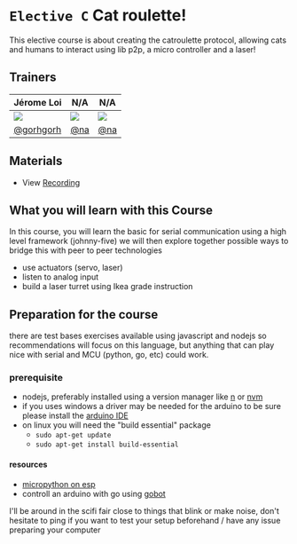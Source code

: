 # `Elective C` Cat roulette!

This elective course is about creating the catroulette protocol, allowing cats and humans to interact using lib p2p, a micro controller and a laser!  

## Trainers

| **Jérome Loi**                                   	| **N/A**                              	| **N/A**                      	|
|-------------------------------------------------------	|--------------------------------------	|------------------------------	|
| ![](https://avatars3.githubusercontent.com/u/288803) 	| ![](https://avatars1.githubusercontent.com/u/583231)                             	| ![](https://avatars1.githubusercontent.com/u/583231)                     	|
| [@gorhgorh](https://github.com/gorhgorh/)                         	| [@na](https://github.com/na)         	| [@na](https://github.com/na) 	|

## Materials
- View [Recording](https://youtu.be/kVzHE4MRPOM)

## What you will learn with this Course

In this course, you will learn the basic for serial communication using a high level framework (johnny-five) we will then explore together possible ways to bridge this with peer to peer technologies

- use actuators (servo, laser)
- listen to analog input
- build a laser turret using Ikea grade instruction

## Preparation for the course

there are test bases exercises available using javascript and nodejs so recommendations will focus on this language, but anything that can play nice with serial and MCU (python,  go, etc) could work.

### prerequisite
- nodejs, preferably installed using a version manager like [n](https://github.com/tj/n) or [nvm](https://github.com/nvm-sh/nvm)
- if you uses windows a driver may be needed for the arduino to be sure please install the [arduino IDE](https://www.arduino.cc/en/Guide/windows)
- on linux you will need the "build essential" package
	- ```sudo apt-get update```
   - ```sudo apt-get install build-essential```

#### resources
   - [micropython on esp](https://docs.micropython.org/en/latest/esp8266/tutorial/intro.html)
   - controll an arduino with go using [gobot](https://gobot.io/documentation/platforms/arduino/)
   
I'll be around in the scifi fair close to things that blink or make noise, don't hesitate to ping if you want to test your setup beforehand / have any issue preparing your computer
